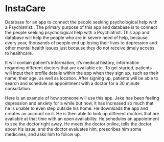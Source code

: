 # InstaCare
Database for an app to connect the people seeking psychological help with a Psychiatrist.. The primary purpose of this app and database is to connect the people seeking psychological help with a Psychiatrist. This app and database will help the people who are in severe need of help, because every year, thousands of people end up losing their lives to depression and other mental health issues just because they do not receive timely access to healthcare.

It will contain patient’s information, it’s medical history, information regarding different doctors that are available etc. To get started, patients will input their profile details within the app when they sign up, such as their name, their age, as well as location. After signing up, patients will be able to search and schedule an appointment with a doctor for a 30 minute consultation.

Here is an example of how someone will use this app. Jake has been feeling depression and anxiety for a while but now, it has increased so much that he is unable to even step outside his home. He downloads the app and creates an account on it. He is then able to look up different doctors that are available at that time with an open availability. He schedules an appointment to see the doctor right away. He meets the doctor online, tells the doctor about his issue, and the doctor evaluates him, prescribes him some medicines, and asks him to follow up. 




